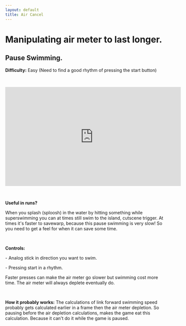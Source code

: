 ```yaml
---
layout: default
title: Air Cancel
---
```


<p><h1>Manipulating air meter to last longer.</h1>
<h2>Pause Swimming.</h2>
</p>
<p><b>Difficulty:</b> Easy (Need to find a good rhythm of pressing the start button)</p>
<br />
<p><iframe width="560" height="315" src="https://www.youtube.com/embed/EkaAAJ3Y4dA" frameborder="0" allow="accelerometer; autoplay; clipboard-write; encrypted-media; gyroscope; picture-in-picture" allowfullscreen></iframe></p>
<br />
<p><b>Useful in runs?</b></p>
<p>When you splash (sploosh) in the water by hitting something while superswimming you can at times still swim to the island, cutscene trigger.
At times it's faster to savewarp, because this pause swimming is very slow! So you need to get a feel for when it can save some time.</p>
<br />
<p><b>Controls:</b></p>
<p>- Analog stick in direction you want to swim.</p>
<p>- Pressing start in a rhythm.</p>
<p>Faster presses can make the air meter go slower but swimming cost more time. The air meter will always deplete eventually do.</p>
<br />
<p><b>How it probably works:</b> The calculations of link forward swimming speed probably gets calculated earlier in a frame then the air meter depletion. 
So pausing before the air depletion calculations, makes the game eat this calculation. Because it can't do it while the game is paused.</p>
<p>&nbsp;</p>
<p>&nbsp;</p>